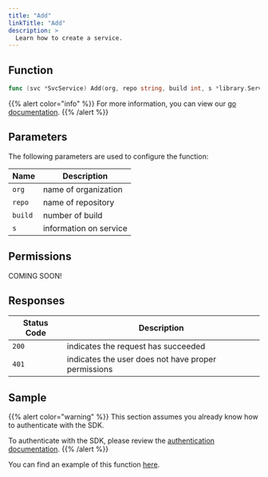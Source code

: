 ```yaml
---
title: "Add"
linkTitle: "Add"
description: >
  Learn how to create a service.
---
```


## Function

```go
func (svc *SvcService) Add(org, repo string, build int, s *library.Service) (*library.Service, *Response, error)
```

{{% alert color="info" %}}
For more information, you can view our [go documentation](https://godoc.org/github.com/go-vela/sdk-go/vela#SvcService.Add).
{{% /alert %}}

## Parameters

The following parameters are used to configure the function:

| Name    | Description            |
| ------- | ---------------------- |
| `org`   | name of organization   |
| `repo`  | name of repository     |
| `build` | number of build        |
| `s`     | information on service |

## Permissions

COMING SOON!

## Responses

| Status Code | Description                                         |
| ----------- | --------------------------------------------------- |
| `200`       | indicates the request has succeeded                 |
| `401`       | indicates the user does not have proper permissions |

## Sample

{{% alert color="warning" %}}
This section assumes you already know how to authenticate with the SDK.

To authenticate with the SDK, please review the [authentication documentation](/docs/sdk/authentication).
{{% /alert %}}

You can find an example of this function [here](https://godoc.org/github.com/go-vela/sdk-go/vela#example-SvcService-Add).
